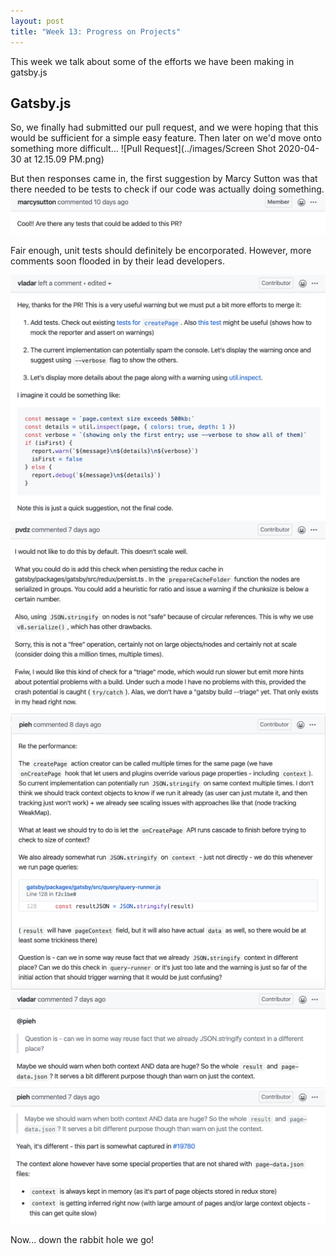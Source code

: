 ```yaml
---
layout: post
title: "Week 13: Progress on Projects"
---
```


This week we talk about some of the efforts we have been making in gatsby.js

## Gatsby.js
So, we finally had submitted our pull request, and we were hoping that this would be sufficient for a simple easy feature. Then later on we'd move onto something more difficult...
![Pull Request](../images/Screen Shot 2020-04-30 at 12.15.09 PM.png)

But then responses came in, the first suggestion by Marcy Sutton was that there needed to be tests to check if our code was actually doing something. 
![Marcy Response](../images/marcy_response.png)

Fair enough, unit tests should definitely be encorporated.
However, more comments soon flooded in by their lead developers. 

![response 1](../images/response1.png)
![response 4](../images/response4.png)
![response 3](../images/response3.png)
![response 5](../images/response5.png)
![response 6](../images/response6.png)

Now... down the rabbit hole we go!

